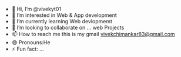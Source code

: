 - 👋 Hi, I’m @vivekyt01
- 👀 I’m interested in Web & App development 
- 🌱 I’m currently learning Web devlopmemt
- 💞️ I’m looking to collaborate on ... web Projects
- 📫 How to reach me  this is my gmail vivekchimankar83@gmail.com 
- 😄 Pronouns:He
- ⚡ Fun fact: ...

<!---
vivekyt01/vivekyt01 is a ✨ special ✨ repository because its `README.md` (this file) appears on your GitHub profile.
You can click the Preview link to take a look at your changes.
--->

